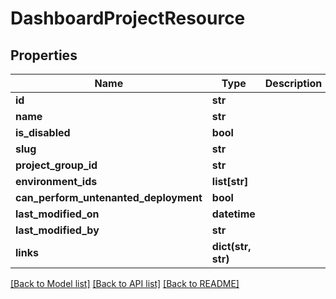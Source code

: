 # DashboardProjectResource

## Properties
Name | Type | Description | Notes
------------ | ------------- | ------------- | -------------
**id** | **str** |  | [optional] 
**name** | **str** |  | [optional] 
**is_disabled** | **bool** |  | [optional] 
**slug** | **str** |  | [optional] 
**project_group_id** | **str** |  | [optional] 
**environment_ids** | **list[str]** |  | [optional] 
**can_perform_untenanted_deployment** | **bool** |  | [optional] 
**last_modified_on** | **datetime** |  | [optional] 
**last_modified_by** | **str** |  | [optional] 
**links** | **dict(str, str)** |  | [optional] 

[[Back to Model list]](../README.md#documentation-for-models) [[Back to API list]](../README.md#documentation-for-api-endpoints) [[Back to README]](../README.md)


